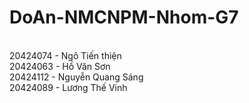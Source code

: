 # DoAn-NMCNPM-Nhom-G7
<br />20424074 - Ngô Tiến thiện
<br />20424063 - Hồ Văn Sơn
<br />20424112 - Nguyễn Quang Sáng
<br />20424089 - Lương Thế Vinh

